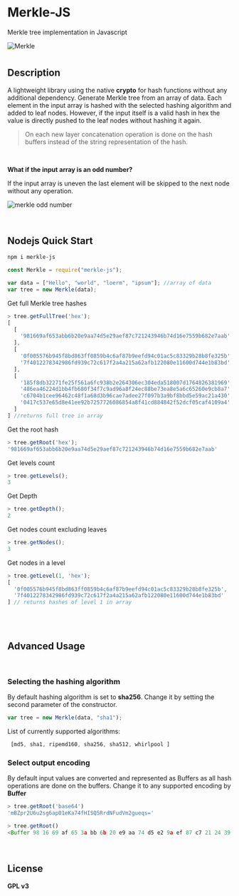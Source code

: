 # Merkle-JS

Merkle tree implementation in Javascript

![Merkle](https://i.ibb.co/VtjmGf4/1.png)

#

## Description

A lightweight library using the native **crypto** for hash functions without any additional dependency.
Generate Merkle tree from an array of data. Each element in the input array is hashed with the selected hashing algorithm and added to leaf nodes. However, if the input itself is a valid hash in hex the value is directly pushed to the leaf nodes without hashing it again.

> On each new layer concatenation operation is done on the hash buffers instead of the string representation of the hash.

<br />

**What if the input array is an odd number?**

If the input array is uneven the last element will be skipped to the next node without any operation.

![merkle odd number](https://i.ibb.co/0fMSDfM/2.png)

<br />

## Nodejs Quick Start

```bash
npm i merkle-js
```

```js
const Merkle = require("merkle-js");

var data = ["Hello", "world", "loerm", "ipsum"]; //array of data
var tree = new Merkle(data);
```

Get full Merkle tree hashes

```js
> tree.getFullTree('hex');
[
  [
    '981669af653abb6b20e9aa74d5e29aef87c721243946b74d16e7559b682e7aab'
  ],
  [
    '0f005576b945f8bd863ff0859b4c6af87b9eefd94c01ac5c83329b28b8fe325b',
    '7f4012278342986fd939c72c617f2a4a215a62afb122080e11600d744e1b83bd'
  ],
  [
    '185f8db32271fe25f561a6fc938b2e264306ec304eda518007d1764826381969',
    '486ea46224d1bb4fb680f34f7c9ad96a8f24ec88be73ea8e5a6c65260e9cb8a7',
    'c6704b1cee96462c48f1a68d3b96cae7adee27f097b3a9bf8bbd5e59ac21a430',
    '0417c537e65d8e41ee92b7257726086854a8f41cd884842f52dcf05caf4109a4'
  ]
] //returns full tree in array
```

Get the root hash

```js
> tree.getRoot('hex');
'981669af653abb6b20e9aa74d5e29aef87c721243946b74d16e7559b682e7aab'
```

Get levels count

```js
> tree.getLevels();
3
```

Get Depth

```js
> tree.getDepth();
2
```

Get nodes count excluding leaves

```js
> tree.getNodes();
3
```

Get nodes in a level

```js
> tree.getLevel(1, 'hex');
[
  '0f005576b945f8bd863ff0859b4c6af87b9eefd94c01ac5c83329b28b8fe325b',
  '7f4012278342986fd939c72c617f2a4a215a62afb122080e11600d744e1b83bd'
] // returns hashes of level 1 in array
```

<br /><br />

## Advanced Usage

<br />

### **Selecting the hashing algorithm**

By default hashing algorithm is set to **sha256**. Change it by setting the second parameter of the constructor.

```js
var tree = new Merkle(data, "sha1");
```

List of currently supported algorithms:
```js
 [md5, sha1, ripemd160, sha256, sha512, whirlpool ]
```

### **Select output encoding**
By default input values are converted and represented as Buffers as all hash operations are done on the buffers. Change it to any supported encoding by **Buffer** 

```js
> tree.getRoot('base64')
'mBZpr2U6u2sg6ap01eKa74fHISQ5RrdNFudVm2gueqs='
```
```js
> tree.getRoot()
<Buffer 98 16 69 af 65 3a bb 6b 20 e9 aa 74 d5 e2 9a ef 87 c7 21 24 39 46 b7 4d 16 e7 55 9b 68 2e 7a ab> 
```

<br />

## License
**GPL v3**
